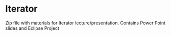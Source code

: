 # Iterator
Zip file with materials for Iterator lecture/presentation.  Contains Power Point slides and Eclipse Project
